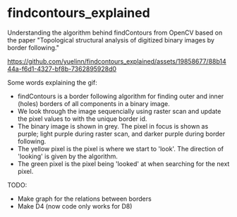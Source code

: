 # findcontours_explained
Understanding the algorithm behind findContours from OpenCV based on the paper "Topological structural analysis of digitized binary images by border following."

https://github.com/yuelinn/findcontours_explained/assets/19858677/88b1444a-f6d1-4327-bf8b-7362895928d0

Some words explaining the gif:
+ findContours is a border following algorithm for finding outer and inner (holes) borders of all components in a binary image. 
+ We look through the image sequencially using raster scan and update the pixel values to with the unique border id. 
+ The binary image is shown in grey. The pixel in focus is shown as purple; light purple during raster scan, and darker purple during border following.
+ The yellow pixel is the pixel is where we start to 'look'. The direction of 'looking' is given by the algorithm. 
+ The green pixel is the pixel being 'looked' at when searching for the next pixel.


TODO:
+ Make graph for the relations between borders
+ Make D4 (now code only works for D8)

